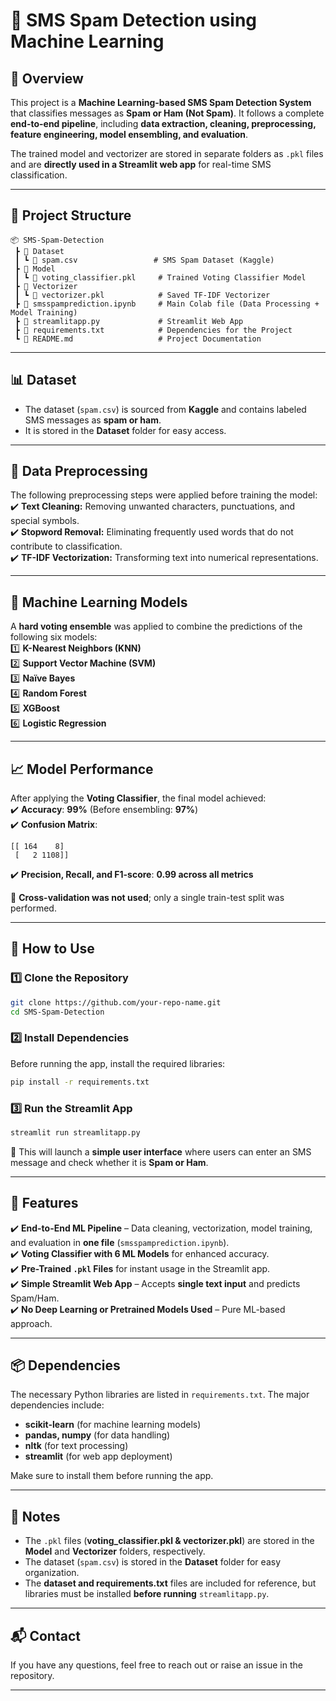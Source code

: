 # 📩 SMS Spam Detection using Machine Learning  

## 📌 Overview  
This project is a **Machine Learning-based SMS Spam Detection System** that classifies messages as **Spam or Ham (Not Spam)**. It follows a complete **end-to-end pipeline**, including **data extraction, cleaning, preprocessing, feature engineering, model ensembling, and evaluation**.  

The trained model and vectorizer are stored in separate folders as `.pkl` files and are **directly used in a Streamlit web app** for real-time SMS classification.  

---

## 📁 Project Structure  
```
📦 SMS-Spam-Detection  
 ┣ 📂 Dataset  
 ┃ ┗ 📜 spam.csv                 # SMS Spam Dataset (Kaggle)  
 ┣ 📂 Model  
 ┃ ┗ 📜 voting_classifier.pkl     # Trained Voting Classifier Model  
 ┣ 📂 Vectorizer  
 ┃ ┗ 📜 vectorizer.pkl            # Saved TF-IDF Vectorizer  
 ┣ 📜 smsspamprediction.ipynb     # Main Colab file (Data Processing + Model Training)  
 ┣ 📜 streamlitapp.py             # Streamlit Web App  
 ┣ 📜 requirements.txt            # Dependencies for the Project  
 ┗ 📜 README.md                   # Project Documentation  
```

---

## 📊 Dataset  
- The dataset (`spam.csv`) is sourced from **Kaggle** and contains labeled SMS messages as **spam or ham**.  
- It is stored in the **Dataset** folder for easy access.  

---

## 🔧 Data Preprocessing  
The following preprocessing steps were applied before training the model:  
✔️ **Text Cleaning:** Removing unwanted characters, punctuations, and special symbols.  
✔️ **Stopword Removal:** Eliminating frequently used words that do not contribute to classification.  
✔️ **TF-IDF Vectorization:** Transforming text into numerical representations.  

---

## 🤖 Machine Learning Models  
A **hard voting ensemble** was applied to combine the predictions of the following six models:  
1️⃣ **K-Nearest Neighbors (KNN)**  
2️⃣ **Support Vector Machine (SVM)**  
3️⃣ **Naïve Bayes**  
4️⃣ **Random Forest**  
5️⃣ **XGBoost**  
6️⃣ **Logistic Regression**  

---

## 📈 Model Performance  
After applying the **Voting Classifier**, the final model achieved:  
✔️ **Accuracy**: **99%** (Before ensembling: **97%**)  
✔️ **Confusion Matrix**:  
```
[[ 164    8]  
 [   2 1108]]  
```
✔️ **Precision, Recall, and F1-score**: **0.99 across all metrics**  

🚫 **Cross-validation was not used**; only a single train-test split was performed.  

---

## 🚀 How to Use  

### 1️⃣ Clone the Repository  
```bash
git clone https://github.com/your-repo-name.git
cd SMS-Spam-Detection
```

### 2️⃣ Install Dependencies  
Before running the app, install the required libraries:  
```bash
pip install -r requirements.txt
```

### 3️⃣ Run the Streamlit App  
```bash
streamlit run streamlitapp.py
```
📌 This will launch a **simple user interface** where users can enter an SMS message and check whether it is **Spam or Ham**.  

---

## 🎯 Features  
✔️ **End-to-End ML Pipeline** – Data cleaning, vectorization, model training, and evaluation in **one file** (`smsspamprediction.ipynb`).  
✔️ **Voting Classifier with 6 ML Models** for enhanced accuracy.  
✔️ **Pre-Trained `.pkl` Files** for instant usage in the Streamlit app.  
✔️ **Simple Streamlit Web App** – Accepts **single text input** and predicts Spam/Ham.  
✔️ **No Deep Learning or Pretrained Models Used** – Pure ML-based approach.  

---

## 📦 Dependencies  
The necessary Python libraries are listed in `requirements.txt`. The major dependencies include:  
- **scikit-learn** (for machine learning models)  
- **pandas, numpy** (for data handling)  
- **nltk** (for text processing)  
- **streamlit** (for web app deployment)  

Make sure to install them before running the app.  

---

## 📌 Notes  
- The `.pkl` files (**voting_classifier.pkl & vectorizer.pkl**) are stored in the **Model** and **Vectorizer** folders, respectively.  
- The dataset (`spam.csv`) is stored in the **Dataset** folder for easy organization.  
- The **dataset and requirements.txt** files are included for reference, but libraries must be installed **before running** `streamlitapp.py`.  

---

## 📬 Contact  
If you have any questions, feel free to reach out or raise an issue in the repository.  

---

